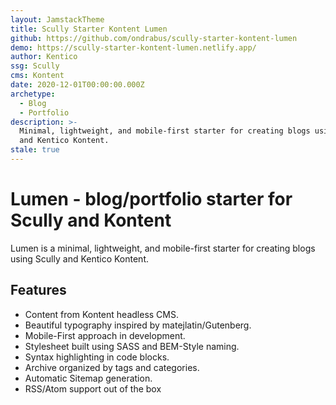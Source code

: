 ```yaml
---
layout: JamstackTheme
title: Scully Starter Kontent Lumen
github: https://github.com/ondrabus/scully-starter-kontent-lumen
demo: https://scully-starter-kontent-lumen.netlify.app/
author: Kentico
ssg: Scully
cms: Kontent
date: 2020-12-01T00:00:00.000Z
archetype:
  - Blog
  - Portfolio
description: >-
  Minimal, lightweight, and mobile-first starter for creating blogs using Scully
  and Kentico Kontent.
stale: true
---
```


# Lumen - blog/portfolio starter for Scully and Kontent

Lumen is a minimal, lightweight, and mobile-first starter for creating blogs using Scully and Kentico Kontent.

## Features

- Content from Kontent headless CMS.
- Beautiful typography inspired by matejlatin/Gutenberg.
- Mobile-First approach in development.
- Stylesheet built using SASS and BEM-Style naming.
- Syntax highlighting in code blocks.
- Archive organized by tags and categories.
- Automatic Sitemap generation.
- RSS/Atom support out of the box
